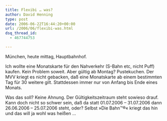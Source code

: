 ```yaml
---
title: Flexibi … was?
author: David Henning
type: post
date: 2006-06-22T16:44:20+00:00
url: /2006/06/flexibi-was.html
dsq_thread_id:
  - 467744753

---
```

München, heute mittag, Hauptbahnhof.

Ich wollte eine Monatskarte für den Nahverkehr (S-Bahn etc, nicht Puff) kaufen. Kein Problem soweit. Aber gültig ab Montag? Pustekuchen. Der MVV kriegt es nicht gebacken, daß eine Monatskarte ab einem bestimmten Tag für 30 weitere gilt. Stattdessen immer nur von Anfang bis Ende eines Monats.

Was das soll? Keine Ahnung. Der Gültigkeitszeitraum steht sowieso drauf. Kann doch nicht so schwer sein, daß da statt 01.07.2006 &#8211; 31.07.2006 dann 26.06.2006 &#8211; 25.07.2006 steht, oder? Selbst »Die Bahn™®« kriegt das hin und das will ja wohl was heißen &#8230;